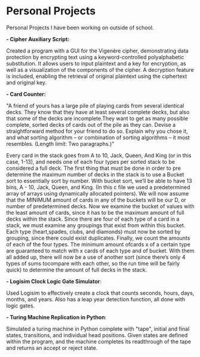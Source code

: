 # Personal Projects

Personal Projects I have been working on outside of school.

**- Cipher Auxiliary Script:**

Created a program with a GUI for the Vigenère cipher, demonstrating data protection by encrypting text
using a keyword-controlled polyalphabetic substitution. It allows users to input plaintext and a key for
encryption, as well as a visualization of the components of the cipher. A decryption feature is included,
enabling the retrieval of original plaintext using the ciphertext and original key.
    
**- Card Counter:**
   
"A friend of yours has a large pile of playing cards from several identical decks. They know that they have at least several complete decks, but also that some of the decks are incomplete.They want to get as many possible complete, sorted decks of cards out of the pile as they can. Devise a straightforward method for your friend to do so. Explain why you chose it, and what sorting algorithm – or combination of sorting algorithms – it most resembles. (Length limit: Two paragraphs.)"
   
Every card in the stack goes from A to 10, Jack, Queen, And King (or in this case, 1-13), and needs one of each four types per sorted stack to be considered a full deck. The first thing that must be done in order to pre determine the maximum number of decks in the stack is to use a Bucket sort to essentially sort by number. With bucket sort, we’ll be able to have 13 bins, A - 10, Jack, Queen, and King. (In this c file we used a predetermined array of arrays using dynamically allocated pointers). We will now assume that the MINIMUM amount of cards in any of the buckets will be our D, or number of predetermined decks. Now we examine the bucket of values with the least amount of cards, since it has to be the maximum amount of full decks within the stack. Since there are four of each type of a card in a stack, we must examine any groupings that exist from within this bucket. Each type (heart,spades, clubs, and diamonds) must now be sorted by grouping, since there could exist duplicates. Finally, we count the amounts of each of the four types. The minimum amount ofcards x of a certain type are guaranteed to match with x cards of each type and of bucket. With them all added up, there will now be a use of another sort (since there’s only 4 types of sums tocompare with each other, so the run time will be fairly quick) to determine the amount of full decks in the stack.

**- Logisim Clock Logic Gate Simulator**:

Used Logisim to effectively create a clock that counts seconds, hours, days, months, and years. Also has a leap year detection function, all done with logic gates.

**- Turing Machine Replication in Python**:

Simulated a turing machine in Python complete with "tape", initial and final states, transitions, and individual head positions. Given states are defined within the program, and the machine completes its readthrough of the tape and returns an accept or reject state.  

